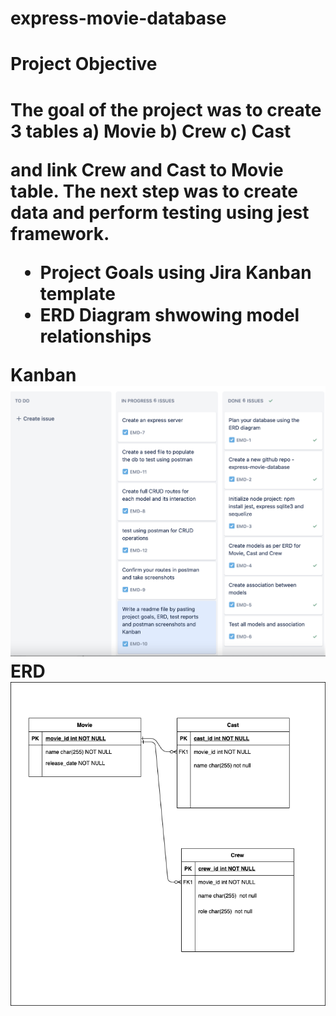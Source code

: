 # express-movie-database

<h1>Project Objective<h1>
The goal of the project was to create 3 tables
   a) Movie
   b) Crew
   c) Cast

and link Crew and Cast to Movie table. 
The next step was to create data and perform testing using jest framework.


<ul>
    <li>Project Goals using Jira Kanban template </li>
    <li>ERD Diagram shwowing model relationships</li>

</ul>




Kanban
<img src="https://github.com/ivycodr/express-movie-database/blob/main/resources/kanban.png">
ERD
<img src="https://github.com/ivycodr/express-movie-database/blob/main/resources/erd-movie-crew-cast.png">


